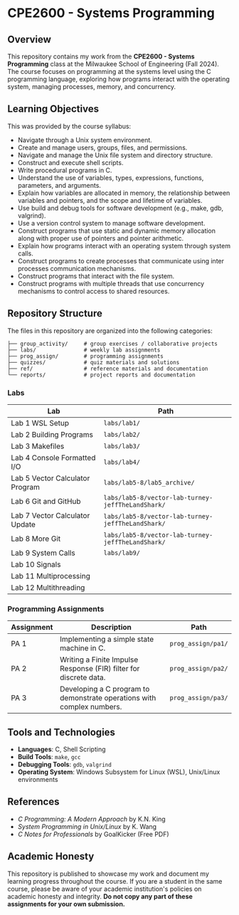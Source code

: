 # CPE2600 - Systems Programming
## Overview

This repository contains my work from the **CPE2600 - Systems Programming** class at the Milwaukee School of Engineering (Fall 2024). 
The course focuses on programming at the systems level using the C programming language, exploring how programs interact with the operating system, managing processes, memory, and concurrency.

## Learning Objectives

This was provided by the course syllabus:

- Navigate through a Unix system environment.
- Create and manage users, groups, files, and permissions.
- Navigate and manage the Unix file system and directory structure.
- Construct and execute shell scripts.
- Write procedural programs in C.
- Understand the use of variables, types, expressions, functions, parameters, and arguments.
- Explain how variables are allocated in memory, the relationship between variables and pointers, and the scope and lifetime of variables.
- Use build and debug tools for software development (e.g., make, gdb, valgrind).
- Use a version control system to manage software development.
- Construct programs that use static and dynamic memory allocation along with proper use of pointers and pointer arithmetic.
- Explain how programs interact with an operating system through system calls.
- Construct programs to create processes that communicate using inter processes communication mechanisms.
- Construct programs that interact with the file system.
- Construct programs with multiple threads that use concurrency mechanisms to control access to shared resources.

## Repository Structure

The files in this repository are organized into the following categories:

```shell
├── group_activity/     # group exercises / collaborative projects
├── labs/               # weekly lab assignments
├── prog_assign/        # programming assignments
├── quizzes/            # quiz materials and solutions
├── ref/                # reference materials and documentation
└── reports/            # project reports and documentation
```

### Labs

| Lab                             | Path                                              |
|---------------------------------|---------------------------------------------------|
| Lab 1 WSL Setup                 | `labs/lab1/`                                      |
| Lab 2 Building Programs         | `labs/lab2/`                                      |
| Lab 3 Makefiles                 | `labs/lab3/`                                      |
| Lab 4 Console Formatted I/O     | `labs/lab4/`                                      |
| Lab 5 Vector Calculator Program | `labs/lab5-8/lab5_archive/`                       |
| Lab 6 Git and GitHub            | `labs/lab5-8/vector-lab-turney-jeffTheLandShark/` |
| Lab 7 Vector Calculator Update  | `labs/lab5-8/vector-lab-turney-jeffTheLandShark/` |
| Lab 8 More Git                  | `labs/lab5-8/vector-lab-turney-jeffTheLandShark/` |
| Lab 9 System Calls              | `labs/lab9/`                                      |
| Lab 10 Signals                  |                                                   |
| Lab 11 Multiprocessing          |                                                   |
| Lab 12 Multithreading           |                                                   |

### Programming Assignments

| Assignment | Description                                                            | Path               |
|------------|------------------------------------------------------------------------|--------------------|
| PA 1       | Implementing a simple state machine in C.                              | `prog_assign/pa1/` |
| PA 2       | Writing a Finite Impulse Response (FIR) filter for discrete data.      | `prog_assign/pa2/` |
| PA 3       | Developing a C program to demonstrate operations with complex numbers. | `prog_assign/pa3/` |

## Tools and Technologies

- **Languages**: C, Shell Scripting
- **Build Tools**: `make`, `gcc`
- **Debugging Tools**: `gdb`, `valgrind`
- **Operating System**: Windows Subsystem for Linux (WSL), Unix/Linux environments

## References

- *C Programming: A Modern Approach* by K.N. King
- *System Programming in Unix/Linux* by K. Wang
- *C Notes for Professionals* by GoalKicker (Free PDF)

## Academic Honesty

This repository is published to showcase my work and document my learning progress throughout the course. If you are a student in the same course, please be aware of your academic institution's policies on academic honesty and integrity. **Do not copy any part of these assignments for your own submission.**